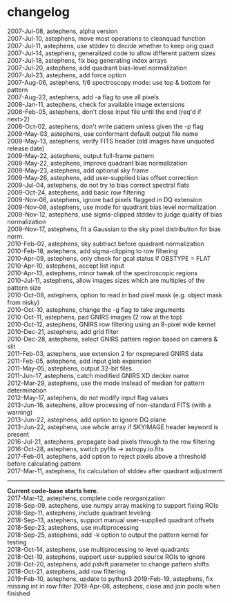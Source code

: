 # changelog

2007-Jul-08, astephens, alpha version  
2007-Jul-10, astephens, move most operations to cleanquad function  
2007-Jul-11, astephens, use stddev to decide whether to keep orig quad  
2007-Jul-14, astephens, generalized code to allow different pattern sizes  
2007-Jul-18, astephens, fix bug generating index arrays  
2007-Jul-20, astephens, add quadrant bias-level normalization  
2007-Jul-23, astephens, add force option  
2007-Aug-06, astephens, f/6 spectroscopy mode: use top & bottom for pattern  
2007-Aug-22, astephens, add -a flag to use all pixels  
2008-Jan-11, astephens, check for available image extensions  
2008-Feb-05, astephens, don't close input file until the end (req'd if next>2)  
2008-Oct-02, astephens, don't write pattern unless given the -p flag  
2009-May-03, astephens, use conformant default output file name  
2009-May-13, astephens, verify FITS header (old images have unquoted release date)  
2009-May-22, astephens, output full-frame pattern  
2009-May-22, astephens, improve quadrant bias normalization  
2009-May-23, astephens, add optional sky frame  
2009-May-26, astephens, add user-supplied bias offset correction  
2009-Jul-04, astephens, do not try to bias correct spectral flats  
2009-Oct-24, astephens, add basic row filtering  
2009-Nov-06, astephens, ignore bad pixels flagged in DQ extension  
2009-Nov-08, astephens, use mode for quadrant bias level normalization  
2009-Nov-12, astephens, use sigma-clipped stddev to judge quality of bias normalization  
2009-Nov-17, astephens, fit a Gaussian to the sky pixel distribution for bias norm.  
2010-Feb-02, astephens, sky subtract before quadrant normalization  
2010-Feb-18, astephens, add sigma-clipping to row filtering  
2010-Apr-09, astephens, only check for gcal status if OBSTYPE = FLAT  
2010-Apr-10, astephens, accept list input  
2010-Apr-13, astephens, minor tweak of the spectroscopic regions  
2010-Jul-11, astephens, allow images sizes which are multiples of the pattern size  
2010-Oct-08, astephens, option to read in bad pixel mask (e.g. object mask from nisky)  
2010-Oct-10, astephens, change the -g flag to take arguments  
2010-Oct-11, astephens, pad GNIRS images (2 row at the top)  
2010-Oct-12, astephens, GNIRS row filtering using an 8-pixel wide kernel  
2010-Dec-21, astephens, add grid filter  
2010-Dec-28, astephens, select GNIRS pattern region based on camera & slit  
2011-Feb-03, astephens, use extension 2 for nsprepared GNIRS data  
2011-Feb-05, astephens, add input glob expansion  
2011-May-05, astephens, output 32-bit files  
2011-Jun-17, astephens, catch modified GNIRS XD decker name  
2012-Mar-29, astephens, use the mode instead of median for pattern determination  
2012-May-17, astephens, do not modify input flag values  
2013-Jun-16, astephens, allow processing of non-standard FITS (with a warning)  
2013-Jun-22, astephens, add option to ignore DQ plane  
2013-Jun-22, astephens, use whole array if SKYIMAGE header keyword is present  
2016-Jul-21, astephens, propagate bad pixels through to the row filtering  
2016-Oct-28, astephens, switch pyfits -> astropy.io.fits  
2017-Feb-01, astephens, add option to reject pixels above a threshold before calculating pattern  
2017-Mar-11, astephens, fix calculation of stddev after quadrant adjustment  

---
**Current code-base starts here.**  
2017-Mar-12, astephens, complete code reorganization  
2018-Sep-09, astephens, use numpy array masking to support fixing ROIs  
2018-Sep-11, astephens, include quadrant leveling  
2018-Sep-13, astephens, support manual user-supplied quadrant offsets  
2018-Sep-23, astephens, use multiprocessing  
2018-Sep-25, astephens, add -k option to output the pattern kernel for testing  
2018-Oct-14, astephens, use multiprocessing to level quadrants  
2018-Oct-19, astephens, support user-supplied source ROIs to ignore  
2018-Oct-20, astephens, add pshift parameter to change pattern shifts  
2018-Oct-21, astephens, add row filtering  
2019-Feb-10, astephens, update to python3
2019-Feb-19, astephens, fix missing int in row filter
2019-Apr-08, astephens, close and join pools when finished
